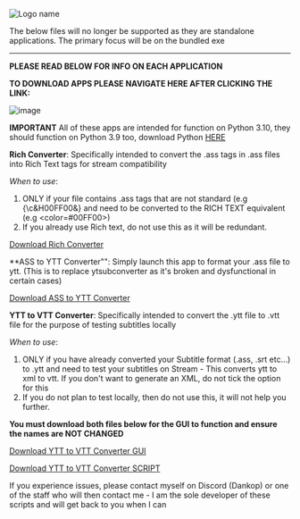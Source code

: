 
![Logo name](https://github.com/user-attachments/assets/584f52c7-ed2c-40fb-b782-384e867438b1)

The below files will no longer be supported as they are standalone applications. The primary focus will be on the bundled exe


__________________________________________________________________________________________


**PLEASE READ BELOW FOR INFO ON EACH APPLICATION**

**TO DOWNLOAD APPS PLEASE NAVIGATE HERE AFTER CLICKING THE LINK:**

![image](https://github.com/user-attachments/assets/db5ca23d-6a33-43ec-a658-71f549b6e905)

**IMPORTANT**
All of these apps are intended for function on Python 3.10, they should function on Python 3.9 too, download Python [HERE](https://www.python.org/downloads/)

**Rich Converter**:
Specifically intended to convert the .ass tags in .ass files into Rich Text tags for stream compatibility

_When to use_:
1) ONLY if your file contains .ass tags that are not standard (e.g {\c&H00FF00&} and need to be converted to the RICH TEXT equivalent (e.g <color=#00FF00>)
2) If you already use Rich text, do not use this as it will be redundant.

[Download Rich Converter](https://github.com/DanKop1/Subtitles/blob/main/Rich%20Converter.py)

**ASS to YTT Converter"":
Simply launch this app to format your .ass file to ytt. (This is to replace ytsubconverter as it's broken and dysfunctional in certain cases)

[Download ASS to YTT Converter](https://github.com/DanKop1/AI-Sponge-Rehydrated-Subtitle-Tools/blob/main/ASS2YTT%20Converter)

**YTT to VTT Converter**:
Specifically intended to convert the .ytt file to .vtt file for the purpose of testing subtitles locally

_When to use_:
1) ONLY if you have already converted your Subtitle format (.ass, .srt etc...) to .ytt and need to test your subtitles on Stream - This converts ytt to xml to vtt. If you don't want to generate an XML, do not tick the option for this
2) If you do not plan to test locally, then do not use this, it will not help you further.

**You must download both files below for the GUI to function and ensure the names are NOT CHANGED**

[Download YTT to VTT Converter GUI](https://github.com/DanKop1/Subtitles/blob/main/YTT2VTT%20Converter.py)

[Download YTT to VTT Converter SCRIPT](https://github.com/DanKop1/AI-Sponge-Rehydrated-Subtitle-Tools/blob/main/convert_ytt2vtt.py)
   
If you experience issues, please contact myself on Discord (Dankop) or one of the staff who will then contact me - I am the sole developer of these scripts and will get back to you when I can
